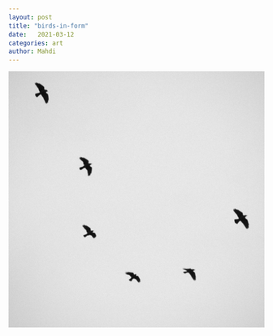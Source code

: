 ```yaml
---
layout: post
title: "birds-in-form"
date:   2021-03-12
categories: art
author: Mahdi
---
```


![boy.](/img/arts/birds-in-form.jpg)
